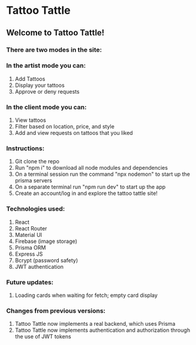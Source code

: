 # Tattoo Tattle

## Welcome to Tattoo Tattle!

### There are two modes in the site:

### In the artist mode you can:

1. Add Tattoos
2. Display your tattoos
3. Approve or deny requests

### In the client mode you can:

1. View tattoos
2. Filter based on location, price, and style
3. Add and view requests on tattoos that you liked

### Instructions:

1. Git clone the repo
2. Run "npm i" to download all node modules and dependencies
3. On a terminal session run the command "npx nodemon" to start up the prisma servers
4. On a separate terminal run "npm run dev" to start up the app
5. Create an account/log in and explore the tattoo tattle site!

### Technologies used:

1. React
2. React Router
3. Material UI
4. Firebase (image storage)
5. Prisma ORM 
6. Express JS
7. Bcrypt (password safety)
8. JWT authentication 

### Future updates:

1. Loading cards when waiting for fetch; empty card display

### Changes from previous versions:

1. Tattoo Tattle now implements a real backend, which uses Prisma 
2. Tattoo Tattle now implements authentication and authorization through the use of JWT tokens 
